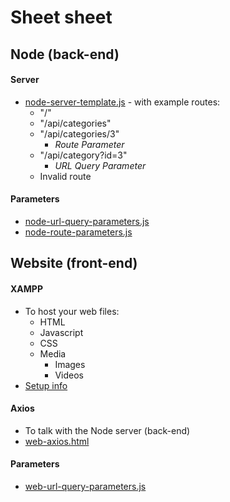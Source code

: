 # Sheet sheet

## Node (back-end)

#### Server

-   [node-server-template.js](node-server-template.js) - with example routes:
    -   "/"
    -   "/api/categories"
    -   "/api/categories/3"
        -   _Route Parameter_
    -   "/api/category?id=3"
        -   _URL Query Parameter_
    -   Invalid route

#### Parameters

-   [node-url-query-parameters.js](node-url-query-parameters.js)
-   [node-route-parameters.js](node-route-parameters.js)

## Website (front-end)

#### XAMPP

-   To host your web files:
    -   HTML
    -   Javascript
    -   CSS
    -   Media
        -   Images
        -   Videos
-   [Setup info](xampp-setup.md)

#### Axios

-   To talk with the Node server (back-end)
-   [web-axios.html](web-axios.html)

#### Parameters

-   [web-url-query-parameters.js](web-url-query-parameters.js)
